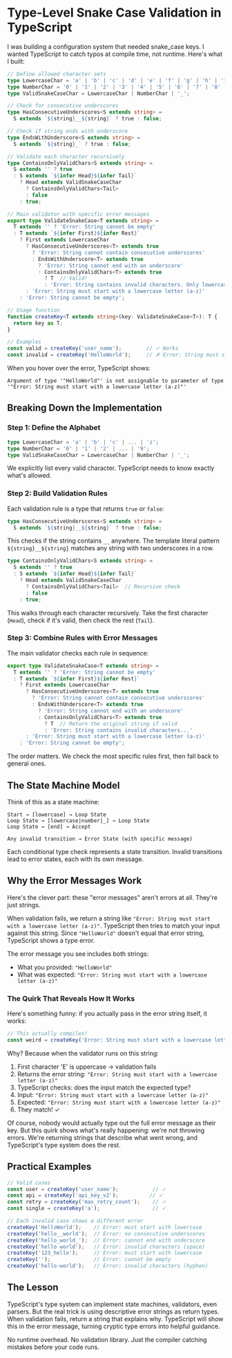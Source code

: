 # Type-Level Snake Case Validation in TypeScript

I was building a configuration system that needed snake_case keys. I wanted TypeScript to catch typos at compile time, not runtime. Here's what I built:

```typescript
// Define allowed character sets
type LowercaseChar = 'a' | 'b' | 'c' | 'd' | 'e' | 'f' | 'g' | 'h' | 'i' | 'j' | 'k' | 'l' | 'm' | 'n' | 'o' | 'p' | 'q' | 'r' | 's' | 't' | 'u' | 'v' | 'w' | 'x' | 'y' | 'z';
type NumberChar = '0' | '1' | '2' | '3' | '4' | '5' | '6' | '7' | '8' | '9';
type ValidSnakeCaseChar = LowercaseChar | NumberChar | '_';

// Check for consecutive underscores
type HasConsecutiveUnderscores<S extends string> = 
  S extends `${string}__${string}` ? true : false;

// Check if string ends with underscore
type EndsWithUnderscore<S extends string> = 
  S extends `${string}_` ? true : false;

// Validate each character recursively
type ContainsOnlyValidChars<S extends string> = 
  S extends '' ? true
  : S extends `${infer Head}${infer Tail}`
    ? Head extends ValidSnakeCaseChar
      ? ContainsOnlyValidChars<Tail>
      : false
    : true;

// Main validator with specific error messages
export type ValidateSnakeCase<T extends string> =
  T extends '' ? 'Error: String cannot be empty'
  : T extends `${infer First}${infer Rest}`
    ? First extends LowercaseChar
      ? HasConsecutiveUnderscores<T> extends true
        ? 'Error: String cannot contain consecutive underscores'
        : EndsWithUnderscore<T> extends true
          ? 'Error: String cannot end with an underscore'
          : ContainsOnlyValidChars<T> extends true
            ? T  // Valid!
            : 'Error: String contains invalid characters. Only lowercase letters, numbers, and underscores are allowed'
      : 'Error: String must start with a lowercase letter (a-z)'
    : 'Error: String cannot be empty';

// Usage function
function createKey<T extends string>(key: ValidateSnakeCase<T>): T {
  return key as T;
}

// Examples
const valid = createKey('user_name');        // ✓ Works
const invalid = createKey('HelloWorld');     // ✗ Error: String must start with a lowercase letter (a-z)
```

When you hover over the error, TypeScript shows:
```
Argument of type '"HelloWorld"' is not assignable to parameter of type '"Error: String must start with a lowercase letter (a-z)"'
```

## Breaking Down the Implementation

### Step 1: Define the Alphabet

```typescript
type LowercaseChar = 'a' | 'b' | 'c' | ... | 'z';
type NumberChar = '0' | '1' | '2' | ... | '9';
type ValidSnakeCaseChar = LowercaseChar | NumberChar | '_';
```

We explicitly list every valid character. TypeScript needs to know exactly what's allowed.

### Step 2: Build Validation Rules

Each validation rule is a type that returns `true` or `false`:

```typescript
type HasConsecutiveUnderscores<S extends string> = 
  S extends `${string}__${string}` ? true : false;
```

This checks if the string contains `__` anywhere. The template literal pattern `${string}__${string}` matches any string with two underscores in a row.

```typescript
type ContainsOnlyValidChars<S extends string> = 
  S extends '' ? true
  : S extends `${infer Head}${infer Tail}`
    ? Head extends ValidSnakeCaseChar
      ? ContainsOnlyValidChars<Tail>  // Recursive check
      : false
    : true;
```

This walks through each character recursively. Take the first character (`Head`), check if it's valid, then check the rest (`Tail`).

### Step 3: Combine Rules with Error Messages

The main validator checks each rule in sequence:

```typescript
export type ValidateSnakeCase<T extends string> =
  T extends '' ? 'Error: String cannot be empty'
  : T extends `${infer First}${infer Rest}`
    ? First extends LowercaseChar
      ? HasConsecutiveUnderscores<T> extends true
        ? 'Error: String cannot contain consecutive underscores'
        : EndsWithUnderscore<T> extends true
          ? 'Error: String cannot end with an underscore'
          : ContainsOnlyValidChars<T> extends true
            ? T  // Return the original string if valid
            : 'Error: String contains invalid characters...'
      : 'Error: String must start with a lowercase letter (a-z)'
    : 'Error: String cannot be empty';
```

The order matters. We check the most specific rules first, then fall back to general ones.

## The State Machine Model

Think of this as a state machine:

```
Start → [lowercase] → Loop State
Loop State → [lowercase|number|_] → Loop State  
Loop State → [end] → Accept

Any invalid transition → Error State (with specific message)
```

Each conditional type check represents a state transition. Invalid transitions lead to error states, each with its own message.

## Why the Error Messages Work

Here's the clever part: these "error messages" aren't errors at all. They're just strings.

When validation fails, we return a string like `"Error: String must start with a lowercase letter (a-z)"`. TypeScript then tries to match your input against this string. Since `"HelloWorld"` doesn't equal that error string, TypeScript shows a type error.

The error message you see includes both strings:
- What you provided: `"HelloWorld"`  
- What was expected: `"Error: String must start with a lowercase letter (a-z)"`

### The Quirk That Reveals How It Works

Here's something funny: if you actually pass in the error string itself, it works:

```typescript
// This actually compiles! 
const weird = createKey('Error: String must start with a lowercase letter (a-z)');
```

Why? Because when the validator runs on this string:
1. First character 'E' is uppercase → validation fails
2. Returns the error string: `"Error: String must start with a lowercase letter (a-z)"`
3. TypeScript checks: does the input match the expected type?
4. Input: `"Error: String must start with a lowercase letter (a-z)"`
5. Expected: `"Error: String must start with a lowercase letter (a-z)"`
6. They match! ✓

Of course, nobody would actually type out the full error message as their key. But this quirk shows what's really happening: we're not throwing errors. We're returning strings that describe what went wrong, and TypeScript's type system does the rest.

## Practical Examples

```typescript
// Valid cases
const user = createKey('user_name');           // ✓
const api = createKey('api_key_v2');          // ✓
const retry = createKey('max_retry_count');    // ✓
const single = createKey('a');                 // ✓

// Each invalid case shows a different error
createKey('HelloWorld');    // Error: must start with lowercase
createKey('hello__world');  // Error: no consecutive underscores
createKey('hello_world_');  // Error: cannot end with underscore
createKey('hello world');   // Error: invalid characters (space)
createKey('123_hello');     // Error: must start with lowercase
createKey('');              // Error: cannot be empty
createKey('hello-world');   // Error: invalid characters (hyphen)
```

## The Lesson

TypeScript's type system can implement state machines, validators, even parsers. But the real trick is using descriptive error strings as return types. When validation fails, return a string that explains why. TypeScript will show this in the error message, turning cryptic type errors into helpful guidance.

No runtime overhead. No validation library. Just the compiler catching mistakes before your code runs.